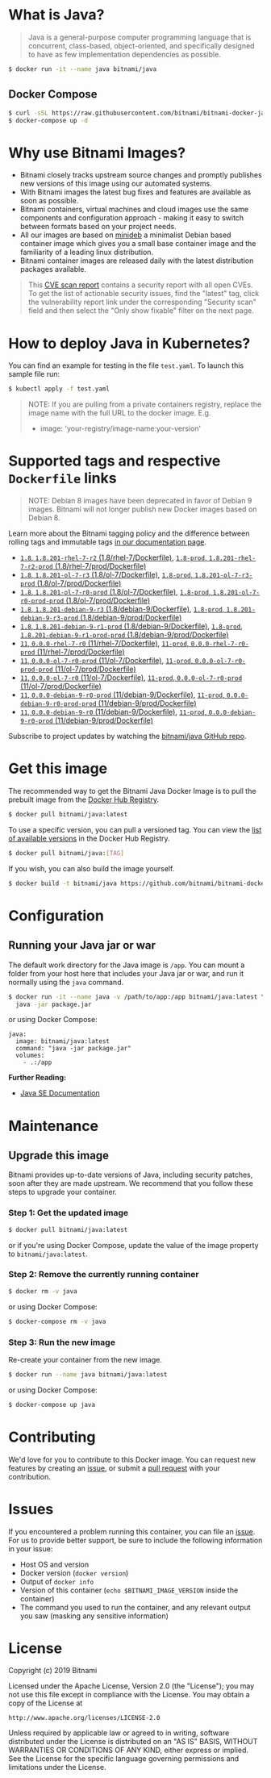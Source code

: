 # What is Java?

> Java is a general-purpose computer programming language that is concurrent, class-based, object-oriented, and specifically designed to have as few implementation dependencies as possible.

```bash
$ docker run -it --name java bitnami/java
```

## Docker Compose

```bash
$ curl -sSL https://raw.githubusercontent.com/bitnami/bitnami-docker-java/master/docker-compose.yml > docker-compose.yml
$ docker-compose up -d
```

# Why use Bitnami Images?

* Bitnami closely tracks upstream source changes and promptly publishes new versions of this image using our automated systems.
* With Bitnami images the latest bug fixes and features are available as soon as possible.
* Bitnami containers, virtual machines and cloud images use the same components and configuration approach - making it easy to switch between formats based on your project needs.
* All our images are based on [minideb](https://github.com/bitnami/minideb) a minimalist Debian based container image which gives you a small base container image and the familiarity of a leading linux distribution.
* Bitnami container images are released daily with the latest distribution packages available.


> This [CVE scan report](https://quay.io/repository/bitnami/java?tab=tags) contains a security report with all open CVEs. To get the list of actionable security issues, find the "latest" tag, click the vulnerability report link under the corresponding "Security scan" field and then select the "Only show fixable" filter on the next page.

# How to deploy Java in Kubernetes?

You can find an example for testing in the file `test.yaml`. To launch this sample file run:

```bash
$ kubectl apply -f test.yaml
```

> NOTE: If you are pulling from a private containers registry, replace the image name with the full URL to the docker image. E.g.
>
> - image: 'your-registry/image-name:your-version'

# Supported tags and respective `Dockerfile` links

> NOTE: Debian 8 images have been deprecated in favor of Debian 9 images. Bitnami will not longer publish new Docker images based on Debian 8.

Learn more about the Bitnami tagging policy and the difference between rolling tags and immutable tags [in our documentation page](https://docs.bitnami.com/containers/how-to/understand-rolling-tags-containers/).


- [`1.8`, `1.8.201-rhel-7-r2` (1.8/rhel-7/Dockerfile)](https://github.com/bitnami/bitnami-docker-java/blob/1.8.201-rhel-7-r2/1.8/rhel-7/Dockerfile), [`1.8-prod`, `1.8.201-rhel-7-r2-prod` (1.8/rhel-7/prod/Dockerfile)](https://github.com/bitnami/bitnami-docker-java/blob/1.8.201-rhel-7-r2/1.8/rhel-7/prod/Dockerfile)
- [`1.8`, `1.8.201-ol-7-r3` (1.8/ol-7/Dockerfile)](https://github.com/bitnami/bitnami-docker-java/blob/1.8.201-ol-7-r3/1.8/ol-7/Dockerfile), [`1.8-prod`, `1.8.201-ol-7-r3-prod` (1.8/ol-7/prod/Dockerfile)](https://github.com/bitnami/bitnami-docker-java/blob/1.8.201-ol-7-r3/1.8/ol-7/prod/Dockerfile)
- [`1.8`, `1.8.201-ol-7-r0-prod` (1.8/ol-7/Dockerfile)](https://github.com/bitnami/bitnami-docker-java/blob/1.8.201-ol-7-r0-prod/1.8/ol-7/Dockerfile), [`1.8-prod`, `1.8.201-ol-7-r0-prod-prod` (1.8/ol-7/prod/Dockerfile)](https://github.com/bitnami/bitnami-docker-java/blob/1.8.201-ol-7-r0-prod/1.8/ol-7/prod/Dockerfile)
- [`1.8`, `1.8.201-debian-9-r3` (1.8/debian-9/Dockerfile)](https://github.com/bitnami/bitnami-docker-java/blob/1.8.201-debian-9-r3/1.8/debian-9/Dockerfile), [`1.8-prod`, `1.8.201-debian-9-r3-prod` (1.8/debian-9/prod/Dockerfile)](https://github.com/bitnami/bitnami-docker-java/blob/1.8.201-debian-9-r3/1.8/debian-9/prod/Dockerfile)
- [`1.8`, `1.8.201-debian-9-r1-prod` (1.8/debian-9/Dockerfile)](https://github.com/bitnami/bitnami-docker-java/blob/1.8.201-debian-9-r1-prod/1.8/debian-9/Dockerfile), [`1.8-prod`, `1.8.201-debian-9-r1-prod-prod` (1.8/debian-9/prod/Dockerfile)](https://github.com/bitnami/bitnami-docker-java/blob/1.8.201-debian-9-r1-prod/1.8/debian-9/prod/Dockerfile)
- [`11`, `0.0.0-rhel-7-r0` (11/rhel-7/Dockerfile)](https://github.com/bitnami/bitnami-docker-java/blob/0.0.0-rhel-7-r0/11/rhel-7/Dockerfile), [`11-prod`, `0.0.0-rhel-7-r0-prod` (11/rhel-7/prod/Dockerfile)](https://github.com/bitnami/bitnami-docker-java/blob/0.0.0-rhel-7-r0/11/rhel-7/prod/Dockerfile)
- [`11`, `0.0.0-ol-7-r0-prod` (11/ol-7/Dockerfile)](https://github.com/bitnami/bitnami-docker-java/blob/0.0.0-ol-7-r0-prod/11/ol-7/Dockerfile), [`11-prod`, `0.0.0-ol-7-r0-prod-prod` (11/ol-7/prod/Dockerfile)](https://github.com/bitnami/bitnami-docker-java/blob/0.0.0-ol-7-r0-prod/11/ol-7/prod/Dockerfile)
- [`11`, `0.0.0-ol-7-r0` (11/ol-7/Dockerfile)](https://github.com/bitnami/bitnami-docker-java/blob/0.0.0-ol-7-r0/11/ol-7/Dockerfile), [`11-prod`, `0.0.0-ol-7-r0-prod` (11/ol-7/prod/Dockerfile)](https://github.com/bitnami/bitnami-docker-java/blob/0.0.0-ol-7-r0/11/ol-7/prod/Dockerfile)
- [`11`, `0.0.0-debian-9-r0-prod` (11/debian-9/Dockerfile)](https://github.com/bitnami/bitnami-docker-java/blob/0.0.0-debian-9-r0-prod/11/debian-9/Dockerfile), [`11-prod`, `0.0.0-debian-9-r0-prod-prod` (11/debian-9/prod/Dockerfile)](https://github.com/bitnami/bitnami-docker-java/blob/0.0.0-debian-9-r0-prod/11/debian-9/prod/Dockerfile)
- [`11`, `0.0.0-debian-9-r0` (11/debian-9/Dockerfile)](https://github.com/bitnami/bitnami-docker-java/blob/0.0.0-debian-9-r0/11/debian-9/Dockerfile), [`11-prod`, `0.0.0-debian-9-r0-prod` (11/debian-9/prod/Dockerfile)](https://github.com/bitnami/bitnami-docker-java/blob/0.0.0-debian-9-r0/11/debian-9/prod/Dockerfile)

Subscribe to project updates by watching the [bitnami/java GitHub repo](https://github.com/bitnami/bitnami-docker-java).

# Get this image

The recommended way to get the Bitnami Java Docker Image is to pull the prebuilt image from the [Docker Hub Registry](https://hub.docker.com/r/bitnami/java).

```bash
$ docker pull bitnami/java:latest
```

To use a specific version, you can pull a versioned tag. You can view the [list of available versions](https://hub.docker.com/r/bitnami/java/tags/) in the Docker Hub Registry.

```bash
$ docker pull bitnami/java:[TAG]
```

If you wish, you can also build the image yourself.

```bash
$ docker build -t bitnami/java https://github.com/bitnami/bitnami-docker-java.git
```

# Configuration

## Running your Java jar or war

The default work directory for the Java image is `/app`. You can mount a folder from your host here that includes your Java jar or war, and run it normally using the `java` command.

```bash
$ docker run -it --name java -v /path/to/app:/app bitnami/java:latest \
  java -jar package.jar
```

or using Docker Compose:

```
java:
  image: bitnami/java:latest
  command: "java -jar package.jar"
  volumes:
    - .:/app
```

**Further Reading:**

  - [Java SE Documentation](https://docs.oracle.com/javase/8/docs/api/)

# Maintenance

## Upgrade this image

Bitnami provides up-to-date versions of Java, including security patches, soon after they are made upstream. We recommend that you follow these steps to upgrade your container.

### Step 1: Get the updated image

```bash
$ docker pull bitnami/java:latest
```

or if you're using Docker Compose, update the value of the image property to `bitnami/java:latest`.

### Step 2: Remove the currently running container

```bash
$ docker rm -v java
```

or using Docker Compose:

```bash
$ docker-compose rm -v java
```

### Step 3: Run the new image

Re-create your container from the new image.

```bash
$ docker run --name java bitnami/java:latest
```

or using Docker Compose:

```bash
$ docker-compose up java
```

# Contributing

We'd love for you to contribute to this Docker image. You can request new features by creating an [issue](https://github.com/bitnami/bitnami-docker-java/issues), or submit a [pull request](https://github.com/bitnami/bitnami-docker-java/pulls) with your contribution.

# Issues

If you encountered a problem running this container, you can file an [issue](https://github.com/bitnami/bitnami-docker-java/issues). For us to provide better support, be sure to include the following information in your issue:

- Host OS and version
- Docker version (`docker version`)
- Output of `docker info`
- Version of this container (`echo $BITNAMI_IMAGE_VERSION` inside the container)
- The command you used to run the container, and any relevant output you saw (masking any sensitive
information)

# License

Copyright (c) 2019 Bitnami

Licensed under the Apache License, Version 2.0 (the "License");
you may not use this file except in compliance with the License.
You may obtain a copy of the License at

    http://www.apache.org/licenses/LICENSE-2.0

Unless required by applicable law or agreed to in writing, software
distributed under the License is distributed on an "AS IS" BASIS,
WITHOUT WARRANTIES OR CONDITIONS OF ANY KIND, either express or implied.
See the License for the specific language governing permissions and
limitations under the License.
